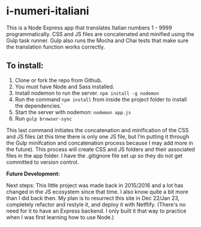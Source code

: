 # i-numeri-italiani
This is a Node Express app that translates Italian numbers 1 - 9999 programmatically. CSS and JS files are concatenated and minified using the Gulp task runner. Gulp also runs the Mocha and Chai tests that make sure the translation function works correctly.

## To install:
1. Clone or fork the repo from Github.
2. You must have Node and Sass installed.
3. Install nodemon to run the server. ```npm install -g nodemon```
4. Run the command ```npm install``` from inside the project folder to install
the dependencies.`
7. Start the server with nodemon: ```nodemon app.js```
8. Run ```gulp browser-sync```

This last command initiates the concatenation and minification of the CSS and JS files (at this time there is only one JS file, but I’m putting it through the Gulp minifcation and concatenation process because I may add more in the future). This process will create CSS and JS folders and their associated files in the app folder. I have the .gitignore file set up so they do not get committed to version control.

**Future Development:**

Next steps: This little project was made back in 2015/2016 and a lot has changed in the JS ecosystem since that time. I also know quite a bit more than I did back then. My plan is to resurrect this site in Dec 22/Jan 23, completely refactor and restyle it, and deploy it with Netflify. (There's no need for it to have an Express backend. I only built it that way to practice when I was first learning how to use Node.)
